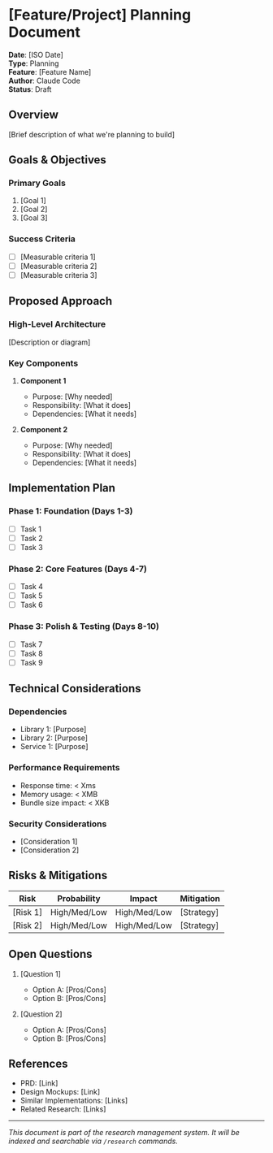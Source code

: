 # [Feature/Project] Planning Document

**Date**: [ISO Date]  
**Type**: Planning  
**Feature**: [Feature Name]  
**Author**: Claude Code  
**Status**: Draft

## Overview

[Brief description of what we're planning to build]

## Goals & Objectives

### Primary Goals
1. [Goal 1]
2. [Goal 2]
3. [Goal 3]

### Success Criteria
- [ ] [Measurable criteria 1]
- [ ] [Measurable criteria 2]
- [ ] [Measurable criteria 3]

## Proposed Approach

### High-Level Architecture
[Description or diagram]

### Key Components
1. **Component 1**
   - Purpose: [Why needed]
   - Responsibility: [What it does]
   - Dependencies: [What it needs]

2. **Component 2**
   - Purpose: [Why needed]
   - Responsibility: [What it does]
   - Dependencies: [What it needs]

## Implementation Plan

### Phase 1: Foundation (Days 1-3)
- [ ] Task 1
- [ ] Task 2
- [ ] Task 3

### Phase 2: Core Features (Days 4-7)
- [ ] Task 4
- [ ] Task 5
- [ ] Task 6

### Phase 3: Polish & Testing (Days 8-10)
- [ ] Task 7
- [ ] Task 8
- [ ] Task 9

## Technical Considerations

### Dependencies
- Library 1: [Purpose]
- Library 2: [Purpose]
- Service 1: [Purpose]

### Performance Requirements
- Response time: < Xms
- Memory usage: < XMB
- Bundle size impact: < XKB

### Security Considerations
- [Consideration 1]
- [Consideration 2]

## Risks & Mitigations

| Risk | Probability | Impact | Mitigation |
|------|-------------|---------|------------|
| [Risk 1] | High/Med/Low | High/Med/Low | [Strategy] |
| [Risk 2] | High/Med/Low | High/Med/Low | [Strategy] |

## Open Questions

1. [Question 1]
   - Option A: [Pros/Cons]
   - Option B: [Pros/Cons]

2. [Question 2]
   - Option A: [Pros/Cons]
   - Option B: [Pros/Cons]

## References

- PRD: [Link]
- Design Mockups: [Link]
- Similar Implementations: [Links]
- Related Research: [Links]

---

*This document is part of the research management system. It will be indexed and searchable via `/research` commands.*